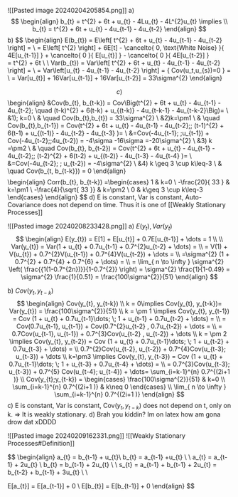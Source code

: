 ![[Pasted image 20240204205854.png]]
a)
$$
\begin{align}
b_{t} = t^{2} + 6t + u_{t} - 4Lu_{t} - 4L^{2}u_{t} \implies   \\
b_{t} = t^{2} + 6t + u_{t} - 4u_{t-1} - 4u_{t-2}
\end{align}
$$
b) 
$$
\begin{align}
E(b_{t}) = E\left[ t^{2} + 6t + u_{t} - 4u_{t-1} - 4u_{t-2} \right] = \\
= E\left[ t^{2} \right] + 6E[t] - \cancelto{ 0, \text{White Noise} }{ 4E[u_{t-1}] } + \cancelto{ 0 }{ E[u_{t}] } - \cancelto{ 0 }{ 4E[u_{t-2}] }  
= t^{2} + 6t  \\ \\
Var(b_{t}) = Var\left[ t^{2} + 6t + u_{t} - 4u_{t-1} - 4u_{t-2} \right] =  \\
= Var\left[u_{t} - 4u_{t-1} - 4u_{t-2} \right] = \{ Cov(u_t,u_{s})=0 \} = \\
= Var[u_{t}] + 16Var[u_{t-1}] + 16Var[u_{t-2}] = 33\sigma^{2}
\end{align}

$$
с) 
$$
\begin{align}
&Cov(b_{t}, b_{t-k}) = Cov\Big(t^{2} + 6t + u_{t} - 4u_{t-1} - 4u_{t-2}; \quad  (t-k)^{2} + 6(t-k) + u_{(t-k)} - 4u_{t-k-1} - 4u_{t-k-2}\Big)= \\
&1)\; k=0 \\
& \quad Cov(b_{t},b_{t}) = 33\sigma^{2} \\
&2)k=\pm1 \\
& \quad  Cov(b_{t},b_{t-1}) = Cov(t^{2} + 6t + u_{t} - 4u_{t-1} - 4u_{t-2};\; (t-1)^{2} + 6(t-1) + u_{(t-1)} - 4u_{t-2} - 4u_{t-3} )= \\
&=Cov(-4u_{t-1}; \;u_{t-1}) + Cov(-4u_{t-2};\;4u_{t-2}) = -4\sigma -16\sigma =-20\sigma^{2}  \\
&3) k =\pm2 \\
& \quad  Cov(b_{t}, b_{t-2}) = Cov(t^{2} + 6t + u_{t} - 4u_{t-1} - 4u_{t-2};\; (t-2)^{2} + 6(t-2) + u_{(t-2)} - 4u_{t-3} - 4u_{t-4} )= \\
&=Cov(-4u_{t-2}; \; u_{t-2}) = -4\sigma^{2} \\
&4) k \geq 3 \cup k\leq-3 \\
& \quad Cov(b_{t, b_{t-k}}) = 0
\end{align} 
$$
$$
\begin{align}
Corr(b_{t}, b_{t-k}) 
=\begin{cases}
1  & k=0 \\
-\frac{20}{ 33 }  & k=\pm1 \\
-\frac{4}{\sqrt{ 33 }} & k=\pm2 \\ 
0  & k\geq 3 \cup k\leq-3
\end{cases}
\end{align}
$$
d) E is constant, Var is constant, Auto-Covariance does not depend on time. Thus it is one of [[Weakly Stationary Processes]]


![[Pasted image 20240208233428.png]]
a) $E(y_{t}), Var(y_{t})$
$$
\begin{align}
E(y_{t}) = E[1] + E[u_{t}] + 0.7E[u_{t-1}] + \dots = 1 \\ \\
Var(y_{t}) = Var(1 + u_{t} + 0.7u_{t-1} + 0.7^{2}u_{t-2} + \dots) = \\
= V(1) + V(u_{t}) + 0.7^{2}V(u_{t-1}) + 0.7^{4}V(u_{t-2}) + \dots = \\
=\sigma^{2} (1 + 0.7^{2} + 0.7^{4} + 0.7^{6} + \dots) =  \\
= \lim_{ n \to \infty }  \sigma^{2} \left( \frac{{1(1-0.7^{2n})}}{1-0.7^{2}} \right) = \sigma^{2} \frac{1}{1-0.49} = \sigma^{2} \frac{1}{0.51} = \frac{100\sigma^{2}}{51}
\end{align}
$$

b) $Cov(y_{t}, y_{t-k})$
$$
\begin{align}
Cov(y_{t}, y_{t-k}) \\
k = 0\implies Cov(y_{t}, y_{t-k})= Var(y_{t})  = \frac{100\sigma^{2}}{51} \\
k = \pm 1 \implies Cov(y_{t}, y_{t-1}) = Cov (1 + u_{t} + 0.7u_{t-1}\dots; \; 1 + u_{t-1} + 0.7u_{t-2} + \dots) =  \\
= Cov(0.7u_{t-1}, u_{t-1}) + Cov(0.7^{2}u_{t-2} , 0.7u_{t-2}) + \dots =  \\
=  0.7Cov(u_{t-1}, u_{t-1}) + 0.7^{3}Cov(u_{t-2} , u_{t-2}) + \dots \\
k = \pm 2 \implies Cov(y_{t}, y_{t-2}) = Cov (1 + u_{t} + 0.7u_{t-1}\dots; \; 1 + u_{t-2} + 0.7u_{t-3} + \dots) =   \\
0.7^{2}Cov(u_{t-2}, u_{t-2}) + 0.7^{4}Cov(u_{t-3}; u_{t-3}) + \dots \\
k=\pm3 \implies Cov(y_{t}, y_{t-3}) = Cov (1 + u_{t} + 0.7u_{t-1}\dots; \; 1 + u_{t-3} + 0.7u_{t-4} + \dots) = \\
= 0.7^{3}Cov(u_{t-3}; u_{t-3}) + 0.7^{5} Cov(u_{t-4}; u_{t-4}) + \dots= \sum_{i=k-1}^{n} 0.7^{(2i+1 )} \\
Cov(y_{t};y_{t-k}) = \begin{cases}
\frac{100\sigma^{2}}{51} & k=0 \\
\sum_{i=k-1}^{n} 0.7^{(2i+1 )} & k\neq 0
\end{cases} \\
\lim_{ n \to \infty } \sum_{i=k-1}^{n} 0.7^{(2i+1 )} 
\end{align}
$$
c) E is constant, Var is constant, Cov($y_{t}, y_{t-k})$ does not depend on t, only on k. => It is weakly stationary.
d) Brah you kiddin? Im on latex how am gona drow dat xDDDD


![[Pasted image 20240209162331.png]]
![[Weakly Stationary Processes#Definition]]

$$
\begin{align}
a_{t} = b_{t-1}  + u_{t}\\
b_{t} = a_{t-1} +u_{t} \\ \\
a_{t}  = a_{t-1} + 2u_{t} \\
b_{t} = b_{t-1} + 2u_{t} \\ \\
s_{t} = a_{t-1} + b_{t-1} + 2u_{t} =  b_{t-2} + b_{t-1} + 3u_{t} \\ \\

E[a_{t}] = E[a_{t-1}] + 0 \\
E[b_{t}] = E[b_{t-1}] + 0
\end{align}
$$

